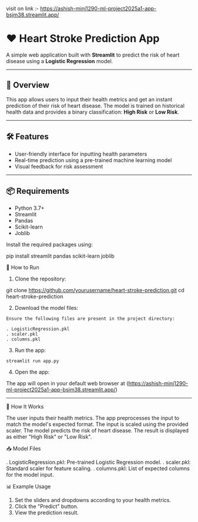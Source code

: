 visit on link :-  https://ashish-minj1290-ml-project2025a1-app-bsjm38.streamlit.app/
# ❤️ Heart Stroke Prediction App

A simple web application built with **Streamlit** to predict the risk of heart disease using a **Logistic Regression** model.

---

## 📌 Overview

This app allows users to input their health metrics and get an instant prediction of their risk of heart disease. The model is trained on historical health data and provides a binary classification: **High Risk** or **Low Risk**.

---

## 🛠️ Features

- User-friendly interface for inputting health parameters
- Real-time prediction using a pre-trained machine learning model
- Visual feedback for risk assessment

---

## 📦 Requirements

- Python 3.7+
- Streamlit
- Pandas
- Scikit-learn
- Joblib

Install the required packages using:


pip install streamlit pandas scikit-learn joblib

🚀 How to Run

1. Clone the repository:

git clone https://github.com/yourusername/heart-stroke-prediction.git
cd heart-stroke-prediction

2. Download the model files:
```
Ensure the following files are present in the project directory:

. LogisticRegression.pkl
. scaler.pkl
. columns.pkl
```
3. Run the app:
```
streamlit run app.py
```
4. Open the app:

The app will open in your default web browser at (https://ashish-minj1290-ml-project2025a1-app-bsjm38.streamlit.app/)

-------------------------------------------------------------------------------------------------------------------------------------------------------------

🔮 How It Works

The user inputs their health metrics.
The app preprocesses the input to match the model's expected format.
The input is scaled using the provided scaler.
The model predicts the risk of heart disease.
The result is displayed as either "High Risk" or "Low Risk".

📥 Model Files

. LogisticRegression.pkl: Pre-trained Logistic Regression model.
. scaler.pkl: Standard scaler for feature scaling.
. columns.pkl: List of expected columns for the model input.


📊 Example Usage

1. Set the sliders and dropdowns according to your health metrics.
2. Click the "Predict" button.
3. View the prediction result.
